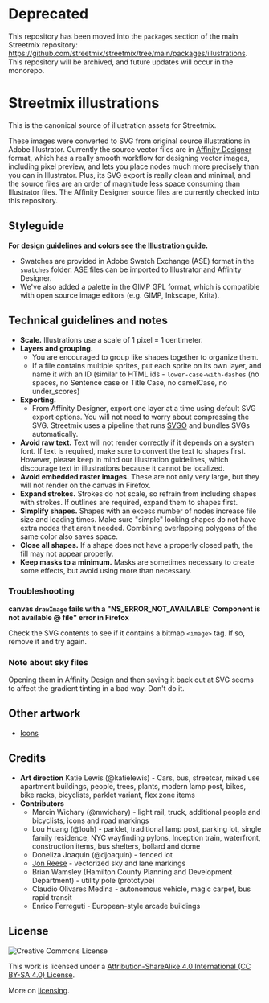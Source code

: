 # Deprecated

This repository has been moved into the `packages` section of the main Streetmix repository: https://github.com/streetmix/streetmix/tree/main/packages/illustrations. This repository will be archived, and future updates will occur in the monorepo.

Streetmix illustrations
=======================

This is the canonical source of illustration assets for Streetmix.

These images were converted to SVG from original source illustrations in Adobe Illustrator. Currently the source vector files are in [Affinity Designer](https://affinity.serif.com/) format, which has a really smooth workflow for designing vector images, including pixel preview, and lets you place nodes much more precisely than you can in Illustrator. Plus, its SVG export is really clean and minimal, and the source files are an order of magnitude less space consuming than Illustrator files. The Affinity Designer source files are currently checked into this repository.


## Styleguide

**For design guidelines and colors see the [Illustration guide](https://streetmix.readthedocs.io/en/latest/contributing/illustrations/).**

- Swatches are provided in Adobe Swatch Exchange (ASE) format in the `swatches` folder. ASE files can be imported to Illustrator and Affinity Designer.
- We've also added a palette in the GIMP GPL format, which is compatible with open source image editors (e.g. GIMP, Inkscape, Krita).

## Technical guidelines and notes

- **Scale.** Illustrations use a scale of 1 pixel = 1 centimeter.
- **Layers and grouping.**
  - You are encouraged to group like shapes together to organize them.
  - If a file contains multiple sprites, put each sprite on its own layer, and name it with an ID (similar to HTML ids - `lower-case-with-dashes` (no spaces, no Sentence case or Title Case, no camelCase, no under_scores)
- **Exporting.**
  - From Affinity Designer, export one layer at a time using default SVG export options. You will not need to worry about compressing the SVG. Streetmix uses a pipeline that runs [SVGO](https://github.com/svg/svgo) and bundles SVGs automatically.
- **Avoid raw text.** Text will not render correctly if it depends on a system font. If text is required, make sure to convert the text to shapes first. However, please keep in mind our illustration guidelines, which discourage text in illustrations because it cannot be localized.
- **Avoid embedded raster images.** These are not only very large, but they will not render on the canvas in Firefox.
- **Expand strokes.** Strokes do not scale, so refrain from including shapes with strokes. If outlines are required, expand them to shapes first.
- **Simplify shapes.** Shapes with an excess number of nodes increase file size and loading times. Make sure "simple" looking shapes do not have extra nodes that aren't needed. Combining overlapping polygons of the same color also saves space.
- **Close all shapes.** If a shape does not have a properly closed path, the fill may not appear properly.
- **Keep masks to a minimum.** Masks are sometimes necessary to create some effects, but avoid using more than necessary.


### Troubleshooting

**canvas `drawImage` fails with a "NS_ERROR_NOT_AVAILABLE: Component is not available @ file" error in Firefox**

Check the SVG contents to see if it contains a bitmap `<image>` tag. If so, remove it and try again.


### Note about sky files

Opening them in Affinity Design and then saving it back out at SVG seems to affect the gradient tinting in a bad way. Don't do it.


## Other artwork
- [Icons](https://github.com/streetmix/icons)


## Credits

- **Art direction** Katie Lewis (@katielewis) - Cars, bus, streetcar, mixed use apartment buildings, people, trees, plants, modern lamp post, bikes, bike racks, bicyclists, parklet variant, flex zone items
- **Contributors**
  - Marcin Wichary (@mwichary) - light rail, truck, additional people and bicyclists, icons and road markings
  - Lou Huang (@louh) - parklet, traditional lamp post, parking lot, single family residence, NYC wayfinding pylons, Inception train, waterfront, construction items, bus shelters, bollard and dome
  - Doneliza Joaquin (@djoaquin) - fenced lot
  - [Jon Reese](https://jonreese.com) - vectorized sky and lane markings
  - Brian Wamsley (Hamilton County Planning and Development Department) - utility pole (prototype)
  - Claudio Olivares Medina - autonomous vehicle, magic carpet, bus rapid transit
  - Enrico Ferreguti - European-style arcade buildings


## License

![Creative Commons License](https://i.creativecommons.org/l/by/4.0/88x31.png)

This work is licensed under a [Attribution-ShareAlike 4.0 International (CC BY-SA 4.0) License](https://creativecommons.org/licenses/by-sa/4.0/).

More on [licensing](https://streetmix.readthedocs.io/en/latest/support/faq/#what-is-the-end-user-license).
